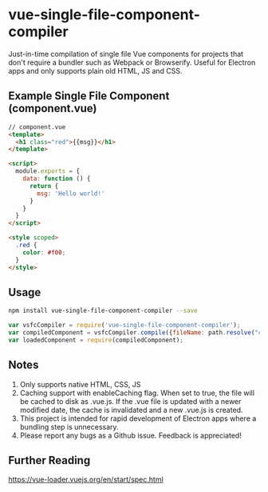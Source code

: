# vue-single-file-component-compiler
Just-in-time compilation of single file Vue components for projects that don't require a bundler such as Webpack or Browserify.  Useful for Electron apps and only supports plain old HTML, JS and CSS.

## Example Single File Component (component.vue)

``` html
// component.vue
<template>
  <h1 class="red">{{msg}}</h1>
</template>

<script>
  module.exports = {
    data: function () {
      return {
        msg: 'Hello world!'
      }
    }
  }
</script>

<style scoped>
  .red {
    color: #f00;
  }
</style>
```

## Usage

``` bash
npm install vue-single-file-component-compiler --save
```

``` js
var vsfcCompiler = require('vue-single-file-component-compiler');
var compiledComponent = vsfcCompiler.compile({fileName: path.resolve("component.vue"), enableCaching: true});
var loadedComponent = require(compiledComponent);
```

## Notes
1. Only supports native HTML, CSS, JS
2. Caching support with enableCaching flag.  When set to true, the file will be cached to disk as <filename>.vue.js.  If the .vue file is updated with a newer modified date, the cache is invalidated and a new <filename>.vue.js is created.
3. This project is intended for rapid development of Electron apps where a bundling step is unnecessary.
4. Please report any bugs as a Github issue.  Feedback is appreciated!

## Further Reading
https://vue-loader.vuejs.org/en/start/spec.html
